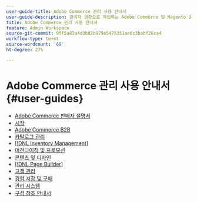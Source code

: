 ```yaml
---
user-guide-title: Adobe Commerce 관리 사용 안내서
user-guide-description: 관리자 권한으로 작업하는 Adobe Commerce 및 Magento Open Source 판매자를 위한 설명서 및 리소스입니다.
title: Adobe Commerce 관리 사용 안내서
feature: Admin Workspace
source-git-commit: 9ff5a82a4d3bd2b979e5475351ae6c3babf26ca4
workflow-type: tm+mt
source-wordcount: '69'
ht-degree: 27%

---
```


# Adobe Commerce 관리 사용 안내서 {#user-guides}

- [Adobe Commerce 판매자 설명서](home.md)
- [시작](https://experienceleague.adobe.com/docs/commerce-admin/start/guide-overview.html?lang=ko)
- [Adobe Commerce B2B](https://experienceleague.adobe.com/docs/commerce-admin/b2b/guide-overview.html?lang=ko)
- [카탈로그 관리](https://experienceleague.adobe.com/docs/commerce-admin/catalog/guide-overview.html?lang=ko)
- [[!DNL Inventory Management]](https://experienceleague.adobe.com/docs/commerce-admin/inventory/guide-overview.html?lang=ko)
- [머천다이징 및 프로모션](https://experienceleague.adobe.com/docs/commerce-admin/marketing/guide-overview.html?lang=ko)
- [콘텐츠 및 디자인](https://experienceleague.adobe.com/docs/commerce-admin/content-design/guide-overview.html?lang=ko)
- [[!DNL Page Builder]](https://experienceleague.adobe.com/docs/commerce-admin/page-builder/guide-overview.html?lang=ko)
- [고객 관리](https://experienceleague.adobe.com/docs/commerce-admin/customers/guide-overview.html?lang=ko)
- [경험 저장 및 구매](https://experienceleague.adobe.com/docs/commerce-admin/stores-sales/guide-overview.html?lang=ko)
- [관리 시스템](https://experienceleague.adobe.com/docs/commerce-admin/systems/guide-overview.html?lang=ko)
- [구성 참조 안내서](https://experienceleague.adobe.com/docs/commerce-admin/config/guide-overview.html?lang=ko)
